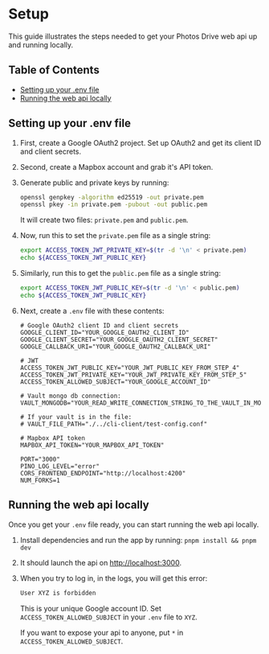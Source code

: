 # Setup

This guide illustrates the steps needed to get your Photos Drive web api up and running locally.

## Table of Contents

- [Setting up your .env file](#setting-up-your-env-file)
- [Running the web api locally](#running-the-web-api-locally)

## Setting up your .env file

1. First, create a Google OAuth2 project. Set up OAuth2 and get its client ID and client secrets.

2. Second, create a Mapbox account and grab it's API token.

3. Generate public and private keys by running:

   ```bash
   openssl genpkey -algorithm ed25519 -out private.pem
   openssl pkey -in private.pem -pubout -out public.pem
   ```

   It will create two files: `private.pem` and `public.pem`.

4. Now, run this to set the `private.pem` file as a single string:

   ```bash
   export ACCESS_TOKEN_JWT_PRIVATE_KEY=$(tr -d '\n' < private.pem)
   echo ${ACCESS_TOKEN_JWT_PUBLIC_KEY}
   ```

5. Similarly, run this to get the `public.pem` file as a single string:

   ```bash
   export ACCESS_TOKEN_JWT_PUBLIC_KEY=$(tr -d '\n' < public.pem)
   echo ${ACCESS_TOKEN_JWT_PUBLIC_KEY}
   ```

6. Next, create a `.env` file with these contents:

   ```env
   # Google OAuth2 client ID and client secrets
   GOOGLE_CLIENT_ID="YOUR_GOOGLE_OAUTH2_CLIENT_ID"
   GOOGLE_CLIENT_SECRET="YOUR_GOOGLE_OAUTH2_CLIENT_SECRET"
   GOOGLE_CALLBACK_URI="YOUR_GOOGLE_OAUTH2_CALLBACK_URI"

   # JWT
   ACCESS_TOKEN_JWT_PUBLIC_KEY="YOUR_JWT_PUBLIC_KEY_FROM_STEP_4"
   ACCESS_TOKEN_JWT_PRIVATE_KEY="YOUR_JWT_PRIVATE_KEY_FROM_STEP_5"
   ACCESS_TOKEN_ALLOWED_SUBJECT="YOUR_GOOGLE_ACCOUNT_ID"

   # Vault mongo db connection:
   VAULT_MONGODB="YOUR_READ_WRITE_CONNECTION_STRING_TO_THE_VAULT_IN_MONGODB"

   # If your vault is in the file:
   # VAULT_FILE_PATH="./../cli-client/test-config.conf"

   # Mapbox API token
   MAPBOX_API_TOKEN="YOUR_MAPBOX_API_TOKEN"

   PORT="3000"
   PINO_LOG_LEVEL="error"
   CORS_FRONTEND_ENDPOINT="http://localhost:4200"
   NUM_FORKS=1
   ```

## Running the web api locally

Once you get your `.env` file ready, you can start running the web api locally.

1. Install dependencies and run the app by running: `pnpm install && pnpm dev`

2. It should launch the api on <http://localhost:3000>.

3. When you try to log in, in the logs, you will get this error:

   ```bash
   User XYZ is forbidden
   ```

   This is your unique Google account ID. Set `ACCESS_TOKEN_ALLOWED_SUBJECT` in your `.env` file to `XYZ`.

   If you want to expose your api to anyone, put `*` in `ACCESS_TOKEN_ALLOWED_SUBJECT`.
